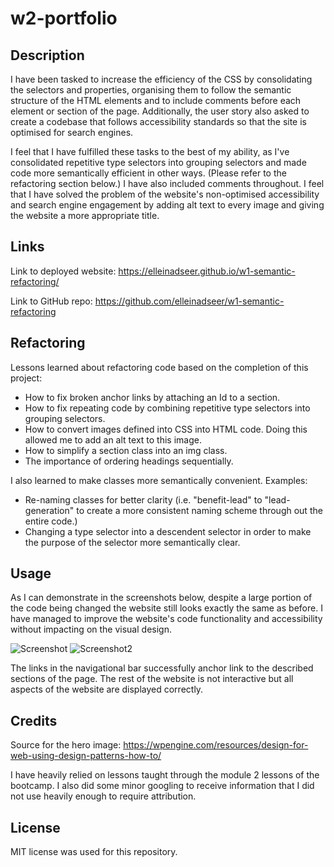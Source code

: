 # w2-portfolio

## Description

I have been tasked to increase the efficiency of the CSS by consolidating the selectors and properties, organising them to follow the semantic structure of the HTML elements and to include comments before each element or section of the page. Additionally, the user story also asked to create a codebase that follows accessibility standards so that the site is optimised for search engines. 

I feel that I have fulfilled these tasks to the best of my ability, as I've consolidated repetitive type selectors into grouping selectors and made code more semantically efficient in other ways. (Please refer to the refactoring section below.) I have also included comments throughout.
I feel that I have solved the problem of the website's non-optimised accessibility and search engine engagement by adding alt text to every image and giving the website a more appropriate title.

## Links

Link to deployed website:
https://elleinadseer.github.io/w1-semantic-refactoring/

Link to GitHub repo: 
https://github.com/elleinadseer/w1-semantic-refactoring

## Refactoring
Lessons learned about refactoring code based on the completion of this project:
- How to fix broken anchor links by attaching an Id to a section. 
- How to fix repeating code by combining repetitive type selectors into grouping selectors.
- How to convert images defined into CSS into HTML code. Doing this allowed me to add an alt text to this image.
- How to simplify a section class into an img class.
- The importance of ordering headings sequentially. 

I also learned to make classes more semantically convenient. Examples:
- Re-naming classes for better clarity (i.e. "benefit-lead" to "lead-generation" to create a more consistent naming scheme through out the entire code.)
- Changing a type selector into a descendent selector in order to make the purpose of the selector more semantically clear.

## Usage

As I can demonstrate in the screenshots below, despite a large portion of the code being changed the website still looks exactly the same as before. I have managed to improve the website's code functionality and accessibility without impacting on the visual design. 

![Screenshot](.png)
![Screenshot2](https://user-images.githubusercontent.com.png)

The links in the navigational bar successfully anchor link to the described sections of the page. 
The rest of the website is not interactive but all aspects of the website are displayed correctly. 

## Credits

Source for the hero image:
https://wpengine.com/resources/design-for-web-using-design-patterns-how-to/

I have heavily relied on lessons taught through the module 2 lessons of the bootcamp. I also did some minor googling to receive information that I did not use heavily enough to require attribution. 

## License

MIT license was used for this repository. 
